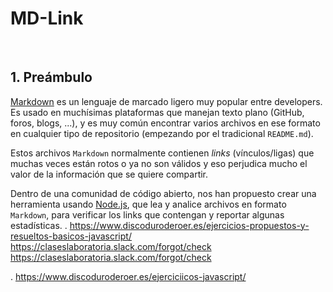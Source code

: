 # MD-Link
<br>


## 1\. Preámbulo

[Markdown](https:/s.wikipedia.org/wiki/Markdown) es un lenguaje de marcado
ligero muy popular entre developers. Es usado en muchísimas plataformas que
manejan texto plano (GitHub, foros, blogs, ...), y es muy común
encontrar varios archivos en ese formato en cualquier tipo de repositorio
(empezando por el tradicional `README.md`).

Estos archivos `Markdown` normalmente contienen *links* (vínculos/ligas) que
muchas veces están rotos o ya no son válidos y eso perjudica mucho el valor de
la información que se quiere compartir.

Dentro de una comunidad de código abierto, nos han propuesto crear una
herramienta usando [Node.js](https://nodejs.org/), que lea y analice archivos
en formato `Markdown`, para verificar los links que contengan y reportar
algunas estadísticas.
. https://www.discoduroderoer.es/ejercicios-propuestos-y-resueltos-basicos-javascript/
https://claseslaboratoria.slack.com/forgot/check
https://claseslaboratoria.slack.com/forgot/check

. https://www.discoduroderoer.es/ejerciciicos-javascript/
